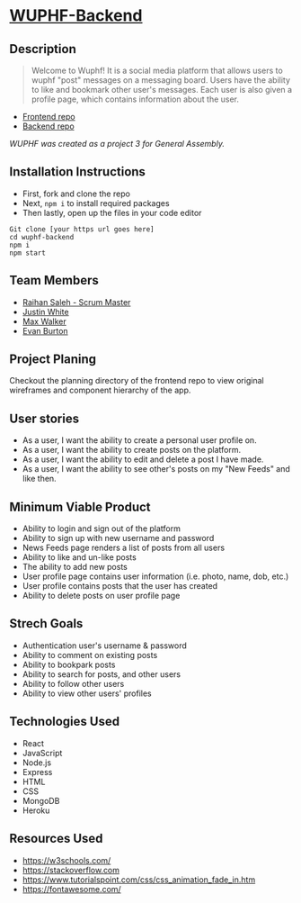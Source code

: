 # [WUPHF-Backend](https://wuphf-database.herokuapp.com)

## Description

> Welcome to Wuphf! It is a social media platform that allows users to wuphf "post" messages on a messaging board. Users have the ability to like and bookmark other user's messages. Each user is also given a profile page, which contains information about the user.

- [Frontend repo](https://github.com/GAP3/wuphf-frontend)
- [Backend repo](https://github.com/GAP3/wuphf-backend)

_WUPHF was created as a project 3 for General Assembly._

## Installation Instructions
* First, fork and clone the repo
* Next, `npm i` to install required packages 
* Then lastly, open up the files in your code editor

```
Git clone [your https url goes here]
cd wuphf-backend
npm i
npm start
```

## Team Members
- [Raihan Saleh - Scrum Master](https://github.com/RaihanSaleh)
- [Justin White](https://github.com/JustinWhite814)
- [Max Walker](https://github.com/Max-V-Walker)
- [Evan Burton](https://github.com/evanburton77)

## Project Planing
Checkout the planning directory of the frontend repo to view original wireframes and component hierarchy of the app.

## User stories
- As a user, I want the ability to create a personal user profile on.
- As a user, I want the ability to create posts on the platform.
- As a user, I want the ability to edit and delete a post I have made.
- As a user, I want the ability to see other's posts on my "New Feeds" and like then.

## Minimum Viable Product
- Ability to login and sign out of the platform
- Ability to sign up with new username and password
- News Feeds page renders a list of posts from all users
- Ability to like and un-like posts
- The ability to add new posts
- User profile page contains user information (i.e. photo, name, dob, etc.)
- User profile contains posts that the user has created
- Ability to delete posts on user profile page

## Strech Goals
- Authentication user's username & password
- Ability to comment on existing posts
- Ability to bookpark posts
- Ability to search for posts, and other users
- Ability to follow other users
- Ability to view other users' profiles

## Technologies Used
* React
* JavaScript
* Node.js
* Express
* HTML
* CSS
* MongoDB
* Heroku

## Resources Used
* https://w3schools.com/
* https://stackoverflow.com
* https://www.tutorialspoint.com/css/css_animation_fade_in.htm
* https://fontawesome.com/
